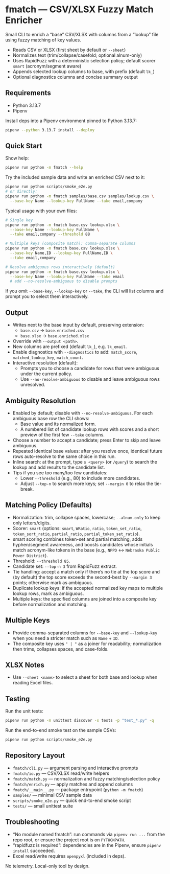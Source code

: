 # fmatch — CSV/XLSX Fuzzy Match Enricher

Small CLI to enrich a “base” CSV/XLSX with columns from a “lookup” file using fuzzy matching of key values.

- Reads CSV or XLSX (first sheet by default or `--sheet`)
- Normalizes text (trim/collapse/casefold; optional alnum-only)
- Uses RapidFuzz with a deterministic selection policy; default scorer `smart` (acronym/segment aware)
- Appends selected lookup columns to base, with prefix (default `lk_`)
- Optional diagnostics columns and concise summary output

## Requirements

- Python 3.13.7
- Pipenv

Install deps into a Pipenv environment pinned to Python 3.13.7:

```bash
pipenv --python 3.13.7 install --deploy
```

## Quick Start

Show help:

```bash
pipenv run python -m fmatch --help
```

Try the included sample data and write an enriched CSV next to it:

```bash
pipenv run python scripts/smoke_e2e.py
# or directly:
pipenv run python -m fmatch samples/base.csv samples/lookup.csv \
  --base-key Name --lookup-key FullName --take email,company
```

Typical usage with your own files:

```bash
# Single key
pipenv run python -m fmatch base.csv lookup.xlsx \
  --base-key Name --lookup-key FullName \
  --take email,company --threshold 88

# Multiple keys (composite match): comma-separate columns
pipenv run python -m fmatch base.csv lookup.xlsx \
  --base-key Name,ID --lookup-key FullName,ID \
  --take email,company

# Resolve ambiguous rows interactively (default)
pipenv run python -m fmatch base.csv lookup.xlsx \
  --base-key Name --lookup-key FullName --take email
  # add --no-resolve-ambiguous to disable prompts
```

If you omit `--base-key`, `--lookup-key` or `--take`, the CLI will list columns and prompt you to select them interactively.

## Output

- Writes next to the base input by default, preserving extension:
  - `base.csv` → `base.enriched.csv`
  - `base.xlsx` → `base.enriched.xlsx`
- Override with `--output <path>`.
- New columns are prefixed (default `lk_`), e.g. `lk_email`.
- Enable diagnostics with `--diagnostics` to add: `match_score`, `matched_lookup_key`, `match_count`.
- Interactive resolution (default):
  - Prompts you to choose a candidate for rows that were ambiguous under the current policy.
  - Use `--no-resolve-ambiguous` to disable and leave ambiguous rows unresolved.

## Ambiguity Resolution

- Enabled by default; disable with `--no-resolve-ambiguous`. For each ambiguous base row the CLI shows:
  - Base value and its normalized form.
  - A numbered list of candidate lookup rows with scores and a short preview of the first few `--take` columns.
- Choose a number to accept a candidate; press Enter to skip and leave ambiguous.
- Repeated identical base values: after you resolve once, identical future rows auto-resolve to the same choice in this run.
- Inline search: at the prompt, type `s <query>` (or `/query`) to search the lookup and add results to the candidate list.
- Tips if you see too many/too few candidates:
  - Lower `--threshold` (e.g., 80) to include more candidates.
  - Adjust `--top-n` to search more keys; set `--margin 0` to relax the tie-break.

## Matching Policy (Defaults)

- Normalization: trim, collapse spaces, lowercase; `--alnum-only` to keep only letters/digits.
- Scorer: `smart` (options: `smart`, `WRatio`, `ratio`, `token_set_ratio`, `token_sort_ratio`, `partial_ratio`, `partial_token_set_ratio`).
- smart scoring combines token-set and partial matching, adds hyphen/segment awareness, and boosts candidates whose initials match acronym-like tokens in the base (e.g., `NPPD` ↔ `Nebraska Public Power District`).
- Threshold: `--threshold 85`.
- Candidate set: `--top-n 3` from RapidFuzz extract.
- Tie handling: accept a match only if there’s no tie at the top score and (by default) the top score exceeds the second-best by `--margin 3` points; otherwise mark as ambiguous.
- Duplicate lookup keys: if the accepted normalized key maps to multiple lookup rows, mark as ambiguous.
- Multiple keys: the specified columns are joined into a composite key before normalization and matching.

## Multiple Keys

- Provide comma-separated columns for `--base-key` and `--lookup-key` when you need a stricter match such as `Name` + `ID`.
- The composite key uses `" | "` as a joiner for readability; normalization then trims, collapses spaces, and case-folds.

## XLSX Notes

- Use `--sheet <name>` to select a sheet for both base and lookup when reading Excel files.

## Testing

Run the unit tests:

```bash
pipenv run python -m unittest discover -s tests -p "test_*.py" -q
```

Run the end-to-end smoke test on the sample CSVs:

```bash
pipenv run python scripts/smoke_e2e.py
```

## Repository Layout

- `fmatch/cli.py` — argument parsing and interactive prompts
- `fmatch/io.py` — CSV/XLSX read/write helpers
- `fmatch/match.py` — normalization and fuzzy matching/selection policy
- `fmatch/enrich.py` — apply matches and append columns
- `fmatch/__main__.py` — package entrypoint (`python -m fmatch`)
- `samples/` — minimal CSV sample data
- `scripts/smoke_e2e.py` — quick end-to-end smoke script
- `tests/` — small unittest suite

## Troubleshooting

- “No module named fmatch”: run commands via `pipenv run ...` from the repo root, or ensure the project root is on `PYTHONPATH`.
- “rapidfuzz is required”: dependencies are in the Pipenv, ensure `pipenv install` succeeded.
- Excel read/write requires `openpyxl` (included in deps).

No telemetry. Local-only tool by design.
